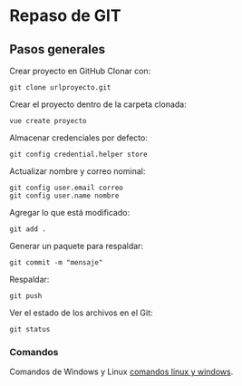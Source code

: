# Repaso de GIT

## Pasos generales
Crear proyecto en GitHub
Clonar con:
```
git clone urlproyecto.git
```

Crear el proyecto dentro de la carpeta clonada:
```
vue create proyecto
```

Almacenar credenciales por defecto:
```
git config credential.helper store
```

Actualizar nombre y correo nominal:
```
git config user.email correo
git config user.name nombre
```

Agregar lo que está modificado:
```
git add .
```

Generar un paquete para respaldar:
```
git commit -m "mensaje"
```

Respaldar:
```
git push
```

Ver el estado de los archivos en el Git: 
```
git status
```

### Comandos
Comandos de Windows y Linux [comandos linux y windows](https://studylib.es/doc/6643085/tabla-de-comandos-linux-vs-d.o.s.).
